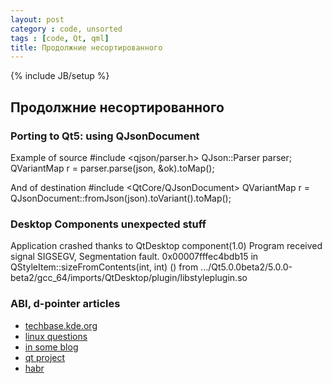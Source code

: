 ```yaml
---
layout: post
category : code, unsorted
tags : [code, Qt, qml]
title: Продолжние несортированного
---
```

{% include JB/setup %}

## Продолжние несортированного

### Porting to Qt5: using QJsonDocument

Example of source
    #include \<qjson/parser.h\>
    QJson::Parser parser;
    QVariantMap r = parser.parse(json, &ok).toMap();

And of destination
    #include \<QtCore/QJsonDocument\>
    QVariantMap r = QJsonDocument::fromJson(json).toVariant().toMap();


### Desktop Components unexpected stuff
Application crashed thanks to QtDesktop component(1.0)
    Program received signal SIGSEGV, Segmentation fault.
    0x00007fffec4bdb15 in QStyleItem::sizeFromContents(int, int) () from .../Qt5.0.0beta2/5.0.0-beta2/gcc_64/imports/QtDesktop/plugin/libstyleplugin.so

### ABI, d-pointer articles
- [techbase.kde.org](http://techbase.kde.org/Policies/Binary_Compatibility_Issues_With_C%2B%2B)
- [linux questions](http://wiki.linuxquestions.org/wiki/Library-related_Commands_and_Files#soname)
- [in some blog](http://www.elpauer.org/?p=230)
- [qt project](http://qt-project.org/wiki/Dpointer)
- [habr](http://habrahabr.ru/post/76248/)

